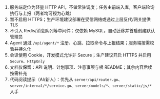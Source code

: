 1. 服务端定位为轻量 HTTP API，不做常驻调度；任务由前端入库，客户端轮询执行与上报（两者均可视为心跳）
2. 暂不启用 HTTPS；生产环境建议部署在受信网络或通过上层反代/网关提供 TLS
3. 不引入 Redis/消息队列等中间件；仅依赖 MySQL，自动迁移并首启创建默认管理员
4. Agent 通过 `/api/agent/*` 注册、心跳、拉取命令与上报结果；服务端按需校验并持久化
5. 会话使用 Cookie，开发模式允许非 Secure；生产建议开启 HTTPS 并启用 `Secure`、`HttpOnly`
6. 文档仅保留：API 说明、计划事项、注意事项与根 README；其余内容后续按需补充
7. 代码阅读提示（AI/新人）：优先从 `server/api/router.go`、`server/internal/*/service.go`、`server/models/*`、`server/static/js/*` 入手
